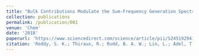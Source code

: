 ```yaml
---
title: "Bulk Contributions Modulate the Sum-Frequency Generation Spectra of Water on Model Sea-Spray Aerosols"
collection: publications
permalink: /publication/001
venue: 'Chem'
date: '2018'
paperurl: 'https://www.sciencedirect.com/science/article/pii/S245192941830175X'
citation: 'Reddy, S. K.; Thiraux, R.; Rudd, B. A. W.; Lin, L.; Adel, T.; Joutsuka, T.; Geiger, F. M.; Allen, H. C.; Morita, A. & Paesani, F. <i>Chem </i>, Vol. 4, pp. 1629-1644, 2018'
---
```



